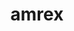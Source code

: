 ---
title: "amrex"
layout: cache
categories: [package, v0.21.0]
meta: {"versions": ["23.11"], "compilers": ["gcc@=11.4.0", "gcc@=9.4.0", "oneapi@=2023.2.0"], "oss": ["ubuntu20.04"], "platforms": ["linux"], "targets": ["neoverse_v1", "ppc64le", "x86_64_v3"], "stacks": ["e4s", "e4s-neoverse_v1", "e4s-oneapi", "e4s-power", "e4s-rocm-external", "root"], "num_specs": 15, "num_specs_by_stack": {"root": 15, "e4s-neoverse_v1": 4, "e4s-power": 2, "e4s": 5, "e4s-rocm-external": 2, "e4s-oneapi": 2}}
spec_details: [{"hash": "nl4stydbzl4bjsbqezjt3ncijuilfcye", "compiler": "gcc@=11.4.0", "versions": ["23.11"], "os": "ubuntu20.04", "platform": "linux", "target": "neoverse_v1", "variants": ["~amrdata", "build_system=cmake", "build_type=Release", "+cuda", "cuda_arch=75", "dimensions=1,2,3", "~eb", "~fortran", "generator=make", "~hdf5", "~hypre", "~ipo", "+linear_solvers", "+mpi", "~openmp", "~particles", "~petsc", "~pic", "~plotfile_tools", "precision=double", "~rocm", "~shared", "~sundials", "~sycl", "~tiny_profile"], "stacks": ["root", "e4s-neoverse_v1"], "size": "-", "tarball": "https://binaries.spack.io/v0.21.0/build_cache/linux-ubuntu20.04-neoverse_v1/gcc-11.4.0/amrex-23.11/linux-ubuntu20.04-neoverse_v1-gcc-11.4.0-amrex-23.11-nl4stydbzl4bjsbqezjt3ncijuilfcye.spack"}, {"hash": "abm3efcwsxwene73oclckg7dmymlfvwp", "compiler": "gcc@=11.4.0", "versions": ["23.11"], "os": "ubuntu20.04", "platform": "linux", "target": "neoverse_v1", "variants": ["~amrdata", "build_system=cmake", "build_type=Release", "~cuda", "dimensions=1,2,3", "~eb", "~fortran", "generator=make", "~hdf5", "~hypre", "~ipo", "+linear_solvers", "+mpi", "~openmp", "~particles", "~petsc", "~pic", "~plotfile_tools", "precision=double", "~rocm", "~shared", "~sundials", "~sycl", "~tiny_profile"], "stacks": ["root", "e4s-neoverse_v1"], "size": "-", "tarball": "https://binaries.spack.io/v0.21.0/build_cache/linux-ubuntu20.04-neoverse_v1/gcc-11.4.0/amrex-23.11/linux-ubuntu20.04-neoverse_v1-gcc-11.4.0-amrex-23.11-abm3efcwsxwene73oclckg7dmymlfvwp.spack"}, {"hash": "5f3hxzikq5evri5anl7lj3w35gxnadrg", "compiler": "gcc@=11.4.0", "versions": ["23.11"], "os": "ubuntu20.04", "platform": "linux", "target": "neoverse_v1", "variants": ["~amrdata", "build_system=cmake", "build_type=Release", "+cuda", "cuda_arch=90", "dimensions=1,2,3", "~eb", "~fortran", "generator=make", "~hdf5", "~hypre", "~ipo", "+linear_solvers", "+mpi", "~openmp", "~particles", "~petsc", "~pic", "~plotfile_tools", "precision=double", "~rocm", "~shared", "~sundials", "~sycl", "~tiny_profile"], "stacks": ["root", "e4s-neoverse_v1"], "size": "-", "tarball": "https://binaries.spack.io/v0.21.0/build_cache/linux-ubuntu20.04-neoverse_v1/gcc-11.4.0/amrex-23.11/linux-ubuntu20.04-neoverse_v1-gcc-11.4.0-amrex-23.11-5f3hxzikq5evri5anl7lj3w35gxnadrg.spack"}, {"hash": "c6zg7gskx2kwn6uvmwlov6npk66qu3vd", "compiler": "gcc@=11.4.0", "versions": ["23.11"], "os": "ubuntu20.04", "platform": "linux", "target": "neoverse_v1", "variants": ["~amrdata", "build_system=cmake", "build_type=Release", "+cuda", "cuda_arch=80", "dimensions=1,2,3", "~eb", "~fortran", "generator=make", "~hdf5", "~hypre", "~ipo", "+linear_solvers", "+mpi", "~openmp", "~particles", "~petsc", "~pic", "~plotfile_tools", "precision=double", "~rocm", "~shared", "~sundials", "~sycl", "~tiny_profile"], "stacks": ["root", "e4s-neoverse_v1"], "size": "-", "tarball": "https://binaries.spack.io/v0.21.0/build_cache/linux-ubuntu20.04-neoverse_v1/gcc-11.4.0/amrex-23.11/linux-ubuntu20.04-neoverse_v1-gcc-11.4.0-amrex-23.11-c6zg7gskx2kwn6uvmwlov6npk66qu3vd.spack"}, {"hash": "on6vclignphirr5kh4636nc565t45kfm", "compiler": "gcc@=9.4.0", "versions": ["23.11"], "os": "ubuntu20.04", "platform": "linux", "target": "ppc64le", "variants": ["~amrdata", "build_system=cmake", "build_type=Release", "~cuda", "dimensions=1,2,3", "~eb", "~fortran", "generator=make", "~hdf5", "~hypre", "~ipo", "+linear_solvers", "+mpi", "~openmp", "~particles", "~petsc", "~pic", "~plotfile_tools", "precision=double", "~rocm", "~shared", "~sundials", "~sycl", "~tiny_profile"], "stacks": ["e4s-power", "root"], "size": "-", "tarball": "https://binaries.spack.io/v0.21.0/build_cache/linux-ubuntu20.04-ppc64le/gcc-9.4.0/amrex-23.11/linux-ubuntu20.04-ppc64le-gcc-9.4.0-amrex-23.11-on6vclignphirr5kh4636nc565t45kfm.spack"}, {"hash": "dwq6coywq4wqhse7ztnlrmun5y5wrhwx", "compiler": "gcc@=9.4.0", "versions": ["23.11"], "os": "ubuntu20.04", "platform": "linux", "target": "ppc64le", "variants": ["~amrdata", "build_system=cmake", "build_type=Release", "+cuda", "cuda_arch=70", "dimensions=1,2,3", "~eb", "~fortran", "generator=make", "~hdf5", "~hypre", "~ipo", "+linear_solvers", "+mpi", "~openmp", "~particles", "~petsc", "~pic", "~plotfile_tools", "precision=double", "~rocm", "~shared", "~sundials", "~sycl", "~tiny_profile"], "stacks": ["e4s-power", "root"], "size": "-", "tarball": "https://binaries.spack.io/v0.21.0/build_cache/linux-ubuntu20.04-ppc64le/gcc-9.4.0/amrex-23.11/linux-ubuntu20.04-ppc64le-gcc-9.4.0-amrex-23.11-dwq6coywq4wqhse7ztnlrmun5y5wrhwx.spack"}, {"hash": "lxf4k27axtburr7pr7nh5jvah7ep3q7n", "compiler": "gcc@=11.4.0", "versions": ["23.11"], "os": "ubuntu20.04", "platform": "linux", "target": "x86_64_v3", "variants": ["amdgpu_target=gfx908", "~amrdata", "build_system=cmake", "build_type=Release", "~cuda", "dimensions=1,2,3", "~eb", "~fortran", "generator=make", "~hdf5", "~hypre", "~ipo", "+linear_solvers", "+mpi", "~openmp", "~particles", "~petsc", "~pic", "~plotfile_tools", "precision=double", "+rocm", "~shared", "~sundials", "~sycl", "~tiny_profile"], "stacks": ["root", "e4s"], "size": "-", "tarball": "https://binaries.spack.io/v0.21.0/build_cache/linux-ubuntu20.04-x86_64_v3/gcc-11.4.0/amrex-23.11/linux-ubuntu20.04-x86_64_v3-gcc-11.4.0-amrex-23.11-lxf4k27axtburr7pr7nh5jvah7ep3q7n.spack"}, {"hash": "digar4xgaqlhok6o3h23tjsemxbuex5q", "compiler": "gcc@=11.4.0", "versions": ["23.11"], "os": "ubuntu20.04", "platform": "linux", "target": "x86_64_v3", "variants": ["~amrdata", "build_system=cmake", "build_type=Release", "+cuda", "cuda_arch=80", "dimensions=1,2,3", "~eb", "~fortran", "generator=make", "~hdf5", "~hypre", "~ipo", "+linear_solvers", "+mpi", "~openmp", "~particles", "~petsc", "~pic", "~plotfile_tools", "precision=double", "~rocm", "~shared", "~sundials", "~sycl", "~tiny_profile"], "stacks": ["root", "e4s"], "size": "-", "tarball": "https://binaries.spack.io/v0.21.0/build_cache/linux-ubuntu20.04-x86_64_v3/gcc-11.4.0/amrex-23.11/linux-ubuntu20.04-x86_64_v3-gcc-11.4.0-amrex-23.11-digar4xgaqlhok6o3h23tjsemxbuex5q.spack"}, {"hash": "widr4kiimr25p67735llhm2vumw4d7h4", "compiler": "gcc@=11.4.0", "versions": ["23.11"], "os": "ubuntu20.04", "platform": "linux", "target": "x86_64_v3", "variants": ["amdgpu_target=gfx90a", "~amrdata", "build_system=cmake", "build_type=Release", "~cuda", "dimensions=1,2,3", "~eb", "~fortran", "generator=make", "~hdf5", "~hypre", "~ipo", "+linear_solvers", "+mpi", "~openmp", "~particles", "~petsc", "~pic", "~plotfile_tools", "precision=double", "+rocm", "~shared", "~sundials", "~sycl", "~tiny_profile"], "stacks": ["root", "e4s"], "size": "-", "tarball": "https://binaries.spack.io/v0.21.0/build_cache/linux-ubuntu20.04-x86_64_v3/gcc-11.4.0/amrex-23.11/linux-ubuntu20.04-x86_64_v3-gcc-11.4.0-amrex-23.11-widr4kiimr25p67735llhm2vumw4d7h4.spack"}, {"hash": "fwsswg44hfwtxl6t4vgdfhvcxxysturl", "compiler": "gcc@=11.4.0", "versions": ["23.11"], "os": "ubuntu20.04", "platform": "linux", "target": "x86_64_v3", "variants": ["~amrdata", "build_system=cmake", "build_type=Release", "+cuda", "cuda_arch=90", "dimensions=1,2,3", "~eb", "~fortran", "generator=make", "~hdf5", "~hypre", "~ipo", "+linear_solvers", "+mpi", "~openmp", "~particles", "~petsc", "~pic", "~plotfile_tools", "precision=double", "~rocm", "~shared", "~sundials", "~sycl", "~tiny_profile"], "stacks": ["root", "e4s"], "size": "-", "tarball": "https://binaries.spack.io/v0.21.0/build_cache/linux-ubuntu20.04-x86_64_v3/gcc-11.4.0/amrex-23.11/linux-ubuntu20.04-x86_64_v3-gcc-11.4.0-amrex-23.11-fwsswg44hfwtxl6t4vgdfhvcxxysturl.spack"}, {"hash": "q7loiwxla7pavzzjiovfjzaof6bz5lrq", "compiler": "gcc@=11.4.0", "versions": ["23.11"], "os": "ubuntu20.04", "platform": "linux", "target": "x86_64_v3", "variants": ["~amrdata", "build_system=cmake", "build_type=Release", "~cuda", "dimensions=1,2,3", "~eb", "~fortran", "generator=make", "~hdf5", "~hypre", "~ipo", "+linear_solvers", "+mpi", "~openmp", "~particles", "~petsc", "~pic", "~plotfile_tools", "precision=double", "~rocm", "~shared", "~sundials", "~sycl", "~tiny_profile"], "stacks": ["root", "e4s"], "size": "-", "tarball": "https://binaries.spack.io/v0.21.0/build_cache/linux-ubuntu20.04-x86_64_v3/gcc-11.4.0/amrex-23.11/linux-ubuntu20.04-x86_64_v3-gcc-11.4.0-amrex-23.11-q7loiwxla7pavzzjiovfjzaof6bz5lrq.spack"}, {"hash": "ottglk2n6pli6j6t7zrevx2jzs2smody", "compiler": "gcc@=11.4.0", "versions": ["23.11"], "os": "ubuntu20.04", "platform": "linux", "target": "x86_64_v3", "variants": ["amdgpu_target=gfx908", "~amrdata", "build_system=cmake", "build_type=Release", "~cuda", "dimensions=1,2,3", "~eb", "~fortran", "generator=make", "~hdf5", "~hypre", "~ipo", "+linear_solvers", "+mpi", "~openmp", "~particles", "~petsc", "~pic", "~plotfile_tools", "precision=double", "+rocm", "~shared", "~sundials", "~sycl", "~tiny_profile"], "stacks": ["root", "e4s-rocm-external"], "size": "-", "tarball": "https://binaries.spack.io/v0.21.0/build_cache/linux-ubuntu20.04-x86_64_v3/gcc-11.4.0/amrex-23.11/linux-ubuntu20.04-x86_64_v3-gcc-11.4.0-amrex-23.11-ottglk2n6pli6j6t7zrevx2jzs2smody.spack"}, {"hash": "wys4vj5b3z7rzklnqcchkcyjh6jtok4s", "compiler": "gcc@=11.4.0", "versions": ["23.11"], "os": "ubuntu20.04", "platform": "linux", "target": "x86_64_v3", "variants": ["amdgpu_target=gfx90a", "~amrdata", "build_system=cmake", "build_type=Release", "~cuda", "dimensions=1,2,3", "~eb", "~fortran", "generator=make", "~hdf5", "~hypre", "~ipo", "+linear_solvers", "+mpi", "~openmp", "~particles", "~petsc", "~pic", "~plotfile_tools", "precision=double", "+rocm", "~shared", "~sundials", "~sycl", "~tiny_profile"], "stacks": ["root", "e4s-rocm-external"], "size": "-", "tarball": "https://binaries.spack.io/v0.21.0/build_cache/linux-ubuntu20.04-x86_64_v3/gcc-11.4.0/amrex-23.11/linux-ubuntu20.04-x86_64_v3-gcc-11.4.0-amrex-23.11-wys4vj5b3z7rzklnqcchkcyjh6jtok4s.spack"}, {"hash": "5glzakywcwjbeu6ygkln6dzjxjcr73kl", "compiler": "oneapi@=2023.2.0", "versions": ["23.11"], "os": "ubuntu20.04", "platform": "linux", "target": "x86_64_v3", "variants": ["~amrdata", "build_system=cmake", "build_type=Release", "~cuda", "dimensions=1,2,3", "~eb", "~fortran", "generator=make", "~hdf5", "~hypre", "~ipo", "+linear_solvers", "+mpi", "~openmp", "~particles", "~petsc", "~pic", "~plotfile_tools", "precision=double", "~rocm", "~shared", "~sundials", "~sycl", "~tiny_profile"], "stacks": ["e4s-oneapi", "root"], "size": "-", "tarball": "https://binaries.spack.io/v0.21.0/build_cache/linux-ubuntu20.04-x86_64_v3/oneapi-2023.2.0/amrex-23.11/linux-ubuntu20.04-x86_64_v3-oneapi-2023.2.0-amrex-23.11-5glzakywcwjbeu6ygkln6dzjxjcr73kl.spack"}, {"hash": "72tmsdcoimgwcuplksocvwz3uiafaduv", "compiler": "oneapi@=2023.2.0", "versions": ["23.11"], "os": "ubuntu20.04", "platform": "linux", "target": "x86_64_v3", "variants": ["~amrdata", "build_system=cmake", "build_type=Release", "~cuda", "dimensions=1,2,3", "~eb", "~fortran", "generator=make", "~hdf5", "~hypre", "~ipo", "+linear_solvers", "+mpi", "~openmp", "~particles", "~petsc", "~pic", "~plotfile_tools", "precision=double", "~rocm", "~shared", "~sundials", "+sycl", "~tiny_profile"], "stacks": ["e4s-oneapi", "root"], "size": "-", "tarball": "https://binaries.spack.io/v0.21.0/build_cache/linux-ubuntu20.04-x86_64_v3/oneapi-2023.2.0/amrex-23.11/linux-ubuntu20.04-x86_64_v3-oneapi-2023.2.0-amrex-23.11-72tmsdcoimgwcuplksocvwz3uiafaduv.spack"}]
---